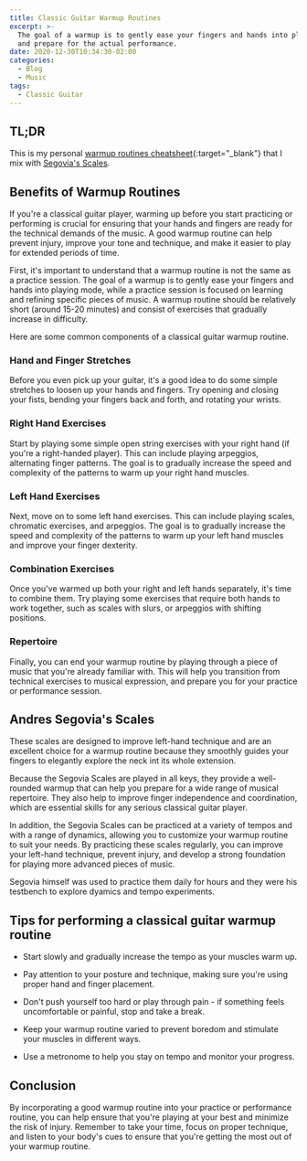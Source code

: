 ```yaml
---
title: Classic Guitar Warmup Routines
excerpt: >-
  The goal of a warmup is to gently ease your fingers and hands into playing mode
  and prepare for the actual performance.
date: 2020-12-30T10:34:30-02:00
categories:
  - Blog
  - Music
tags:
  - Classic Guitar
---
```


## TL;DR

This is my personal [warmup routines cheatsheet](/assets/pdfs/Classic_Guitar_Warm-up_by_Giovanni_Costagliola.pdf){:target="_blank"} that I mix with [Segovia's Scales](#andres-segovias-scales).

## Benefits of Warmup Routines

If you're a classical guitar player, warming up before you start practicing or performing is crucial for ensuring that your hands and fingers are ready for the technical demands of the music. A good warmup routine can help prevent injury, improve your tone and technique, and make it easier to play for extended periods of time.

First, it's important to understand that a warmup routine is not the same as a practice session. The goal of a warmup is to gently ease your fingers and hands into playing mode, while a practice session is focused on learning and refining specific pieces of music. A warmup routine should be relatively short (around 15-20 minutes) and consist of exercises that gradually increase in difficulty.

Here are some common components of a classical guitar warmup routine.

### Hand and Finger Stretches

Before you even pick up your guitar, it's a good idea to do some simple stretches to loosen up your hands and fingers. Try opening and closing your fists, bending your fingers back and forth, and rotating your wrists.

### Right Hand Exercises

Start by playing some simple open string exercises with your right hand (if you're a right-handed player). This can include playing arpeggios, alternating finger patterns. The goal is to gradually increase the speed and complexity of the patterns to warm up your right hand muscles.

### Left Hand Exercises

Next, move on to some left hand exercises. This can include playing scales, chromatic exercises, and arpeggios. The goal is to gradually increase the speed and complexity of the patterns to warm up your left hand muscles and improve your finger dexterity.

### Combination Exercises

Once you've warmed up both your right and left hands separately, it's time to combine them. Try playing some exercises that require both hands to work together, such as scales with slurs, or arpeggios with shifting positions.

### Repertoire

Finally, you can end your warmup routine by playing through a piece of music that you're already familiar with. This will help you transition from technical exercises to musical expression, and prepare you for your practice or performance session.

## Andres Segovia's Scales

 These scales are designed to improve left-hand technique and are an excellent choice for a warmup routine because they smoothly guides your fingers to elegantly explore the neck int its whole extension.

 Because the Segovia Scales are played in all keys, they provide a well-rounded warmup that can help you prepare for a wide range of musical repertoire. They also help to improve finger independence and coordination, which are essential skills for any serious classical guitar player.

 In addition, the Segovia Scales can be practiced at a variety of tempos and with a range of dynamics, allowing you to customize your warmup routine to suit your needs. By practicing these scales regularly, you can improve your left-hand technique, prevent injury, and develop a strong foundation for playing more advanced pieces of music.

 Segovia himself was used to practice them daily for hours and they were his testbench to explore dyamics and tempo experiments.

## Tips for performing a classical guitar warmup routine

- Start slowly and gradually increase the tempo as your muscles warm up.

- Pay attention to your posture and technique, making sure you're using proper hand and finger placement.

- Don't push yourself too hard or play through pain - if something feels uncomfortable or painful, stop and take a break.

- Keep your warmup routine varied to prevent boredom and stimulate your muscles in different ways.

- Use a metronome to help you stay on tempo and monitor your progress.

## Conclusion

By incorporating a good warmup routine into your practice or performance routine, you can help ensure that you're playing at your best and minimize the risk of injury. Remember to take your time, focus on proper technique, and listen to your body's cues to ensure that you're getting the most out of your warmup routine.
